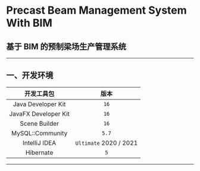 # Precast Beam Management System With BIM
## 基于 BIM 的预制梁场生产管理系统

- - -

## 一、开发环境

| 开发工具包             |  版本  |
| :------------------: | :---: |
| Java Developer Kit   | `16`  |
| JavaFX Developer Kit | `16`  |
| Scene Builder        | `16`  |
| MySQL::Community     | `5.7` |
| IntelliJ IDEA        | `Ultimate` 2020 / 2021 |
| Hibernate            | `5` |

- - -